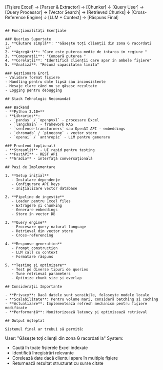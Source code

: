 [Fișiere Excel] → [Parser & Extractor] → [Chunker] 
                                            ↓
[Query User] → [Query Processor] → [Vector Search] → [Retrieved Chunks]
                                            ↓
                                    [Cross-Reference Engine]
                                            ↓
                                    [LLM + Context] → [Răspuns Final]
```

## Funcționalități Esențiale

### Queries Suportate
1. **Căutare simplă**: ""Găsește toți clienții din zona G racordati la"
2. **Agregări**: "Care este puterea medie de intarea in regiune "
3. **Comparații**: "Compară puterea "
4. **Corelații**: "Identifică clienții care apar în ambele fișiere"
5. **Analiză**: "Rezumă capacitatea limita"

### Gestionare Erori
- Validare format fișiere
- Handling pentru date lipsă sau inconsistente
- Mesaje clare când nu se găsesc rezultate
- Logging pentru debugging

## Stack Tehnologic Recomandat

### Backend
- **Python 3.10+**
- **Libraries**: 
  - `pandas` / `openpyxl` - procesare Excel
  - `langchain` - framework RAG
  - `sentence-transformers` sau OpenAI API - embeddings
  - `chromadb` / `pinecone` - vector store
  - `openai` / `anthropic` - LLM pentru generare

### Frontend (opțional)
- **Streamlit** - UI rapid pentru testing
- **FastAPI** - REST API
- **Gradio** - interfață conversațională

## Pași de Implementare

1. **Setup inițial**
   - Instalare dependențe
   - Configurare API keys
   - Inițializare vector database

2. **Pipeline de ingestie**
   - Loader pentru Excel files
   - Extragere și chunking
   - Generare embeddings
   - Store în vector DB

3. **Query engine**
   - Procesare query natural language
   - Retrieval din vector store
   - Cross-referencing

4. **Response generation**
   - Prompt construction
   - LLM call cu context
   - Formatare răspuns

5. **Testing și optimizare**
   - Test pe diverse tipuri de queries
   - Tune retrieval parameters
   - Optimize chunk size și overlap

## Considerații Importante

- **Privacy**: Dacă datele sunt sensibile, folosește modele locale
- **Scalabilitate**: Pentru volume mari, consideră batching și caching
- **Actualizare**: Implementează refresh mechanism pentru fișiere modificate
- **Performanță**: Monitorizează latency și optimizează retrieval

## Output Așteptat

Sistemul final ar trebui să permită:
```
User: "Găsește toți clienții din zona G racordati la"
System: 
- Caută în toate fișierele Excel indexate
- Identifică înregistrări relevante
- Corelează date dacă clientul apare în multiple fișiere
- Returnează rezultat structurat cu surse citate